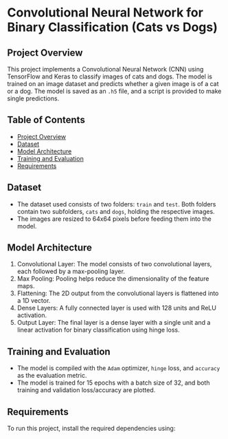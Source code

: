 # Convolutional Neural Network for Binary Classification (Cats vs Dogs)

## Project Overview
This project implements a Convolutional Neural Network (CNN) using TensorFlow and Keras to classify images of cats and dogs. The model is trained on an image dataset and predicts whether a given image is of a cat or a dog. The model is saved as an `.h5` file, and a script is provided to make single predictions.

## Table of Contents
- [Project Overview](#project-overview)
- [Dataset](#dataset)
- [Model Architecture](#model-architecture)
- [Training and Evaluation](#training-and-evaluation)
- [Requirements](#requirements)

## Dataset
- The dataset used consists of two folders: `train` and `test`. Both folders contain two subfolders, `cats` and `dogs`, holding the respective images.
- The images are resized to 64x64 pixels before feeding them into the model.

## Model Architecture
1. Convolutional Layer: The model consists of two convolutional layers, each followed by a max-pooling layer.
2. Max Pooling: Pooling helps reduce the dimensionality of the feature maps.
3. Flattening: The 2D output from the convolutional layers is flattened into a 1D vector.
4. Dense Layers: A fully connected layer is used with 128 units and ReLU activation.
5. Output Layer: The final layer is a dense layer with a single unit and a linear activation for binary classification using hinge loss.

## Training and Evaluation
- The model is compiled with the `Adam` optimizer, `hinge` loss, and `accuracy` as the evaluation metric.
- The model is trained for 15 epochs with a batch size of 32, and both training and validation loss/accuracy are plotted.

## Requirements
To run this project, install the required dependencies using:


